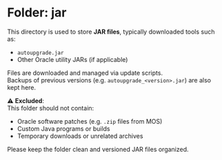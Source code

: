 # Folder: jar

This directory is used to store **JAR files**, typically downloaded tools such as:

- `autoupgrade.jar`
- Other Oracle utility JARs (if applicable)

Files are downloaded and managed via update scripts.  
Backups of previous versions (e.g. `autoupgrade_<version>.jar`) are also kept here.

⚠️ **Excluded**:  
This folder should not contain:

- Oracle software patches (e.g. `.zip` files from MOS)
- Custom Java programs or builds
- Temporary downloads or unrelated archives

Please keep the folder clean and versioned JAR files organized.
